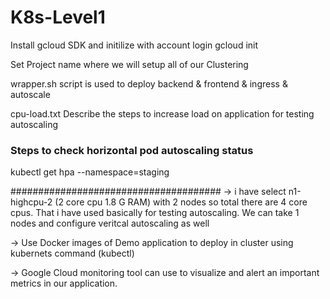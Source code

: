 # K8s-Level1
Install gcloud SDK and initilize with account login
gcloud init

Set Project name where we will setup all of our Clustering

wrapper.sh script is used to deploy backend & frontend & ingress & autoscale

cpu-load.txt Describe the steps to increase load on application for testing autoscaling

### Steps to check horizontal pod autoscaling status
kubectl get hpa --namespace=staging  

######################################
-> i have select n1-highcpu-2 (2 core cpu 1.8 G RAM) with 2 nodes so total there are 4 core cpus. That i have used basically for testing autoscaling. We can take 1 nodes and configure veritcal autoscaling as well

-> Use Docker images of Demo application to deploy in cluster using kubernets command (kubectl)

-> Google Cloud monitoring tool can use to visualize and alert an important metrics in our application.
